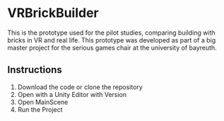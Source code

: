 # VRBrickBuilder
This is the prototype used for the pilot studies, comparing building with bricks in VR and real life. This prototype was developed as part of a big master project for the serious games chair at the university of bayreuth.


## Instructions
1. Download the code or clone the repository
2. Open with a Unity Editor with Version
3. Open MainScene
4. Run the Project
